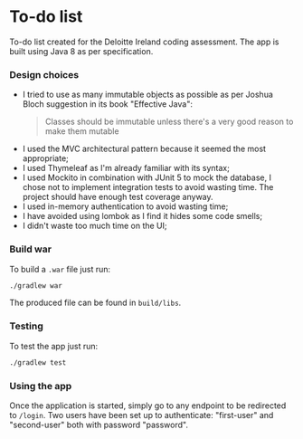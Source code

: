 # To-do list

To-do list created for the Deloitte Ireland coding assessment. The app is built using Java 8 as per specification.

### Design choices

* I tried to use as many immutable objects as possible as per Joshua Bloch suggestion in its book "Effective Java":
  >Classes should be immutable unless there's a very good reason to make them mutable
* I used the MVC architectural pattern because it seemed the most appropriate;
* I used Thymeleaf as I'm already familiar with its syntax;
* I used Mockito in combination with JUnit 5 to mock the database, I chose not to implement integration tests to avoid wasting time. The project should have enough test coverage anyway.
* I used in-memory authentication to avoid wasting time;
* I have avoided using lombok as I find it hides some code smells;
* I didn't waste too much time on the UI;

### Build war

To build a `.war` file just run:

```bash
./gradlew war
```

The produced file can be found in `build/libs`.

### Testing

To test the app just run:

```bash
./gradlew test
```

### Using the app

Once the application is started, simply go to any endpoint to be redirected to `/login`. Two users have been set up to authenticate: "first-user" and "second-user" both with password "password".
